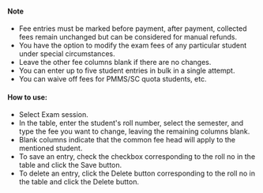 #### Note
* Fee entries must be marked before payment, after payment, collected fees remain unchanged but can be considered for manual refunds.
* You have the option to modify the exam fees of any particular student under special circumstances.
* Leave the other fee columns blank if there are no changes.
* You can enter up to five student entries in bulk in a single attempt.
* You can waive off fees for PMMS/SC quota students, etc.
#### How to use:
* Select Exam session.
* In the table, enter the student's roll number, select the semester, and type the fee you want to change, leaving the remaining columns blank.
* Blank columns indicate that the common fee head will apply to the mentioned student.
* To save an entry, check the checkbox corresponding to the roll no in the table and click the Save button.
* To delete an entry, click the Delete button corresponding to the roll no in the table and click the Delete button.

